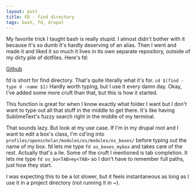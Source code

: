 ```yaml
---
layout: post
title: FD - find directory
tags: bash, fd, drupal
---
```


My favorite trick I taught bash is really stupid.  I almost didn't bother with it because it's so dumb it's hardly deserving of an alias.  Then I went and made it and liked it so much it lives in its own separate repository, outside of my dirty pile of dotfiles.  Here's fd:

[Github](https://github.com/sagotsky/fd/blob/master/fd.sh)

fd is short for find directory.  That's quite literally what it's for.  `cd $(find -type d -name $1)`  Hardly worth typing, but I use it every damn day.  Okay, I've added some more cruft than that, but this is how it started.

This function is great for when I know exactly what folder I want but I don't want to type out all that stuff in the middle to get there.  It's like having SublimeText's fuzzy search right in the middle of my terminal.  

That sounds lazy.  But look at my use case.  If I'm in my drupal root and I want to edit a box's class, I'm cd'ing into `profiles/openscholar/modules/os/modules/os_boxes/` before typing out the name of my box.  fd lets me type `fd os_boxes_mybox` and takes care of the rest.  Actually that's a lie.  Some of the cruft I mentioned is tab completion.  It lets me type `fd os_bo<TAB>my<TAB>` so I don't have to remember full paths, just how they start.

I was expecting this to be a lot slower, but it feels instantaneous as long as I use it in a project directory (not running it in ~).
